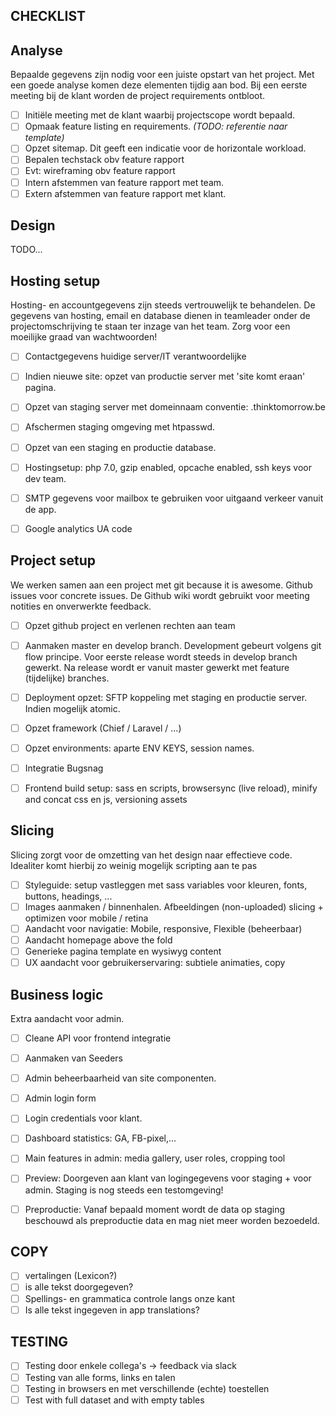CHECKLIST
---------

## Analyse

Bepaalde gegevens zijn nodig voor een juiste opstart van het project. Met een goede analyse
komen deze elementen tijdig aan bod. Bij een eerste meeting bij de klant worden de project
requirements ontbloot. 

- [ ] Initiële meeting met de klant waarbij projectscope wordt bepaald.
- [ ] Opmaak feature listing en requirements. *(TODO: referentie naar template)*
- [ ] Opzet sitemap. Dit geeft een indicatie voor de horizontale workload.
- [ ] Bepalen techstack obv feature rapport
- [ ] Evt: wireframing obv feature rapport
- [ ] Intern afstemmen van feature rapport met team.
- [ ] Extern afstemmen van feature rapport met klant.

## Design
TODO...

## Hosting setup
		
Hosting- en accountgegevens zijn steeds vertrouwelijk te behandelen. De gegevens van
hosting, email en database dienen in teamleader onder de projectomschrijving te staan
ter inzage van het team. Zorg voor een moeilijke graad van wachtwoorden!
		
- [ ] Contactgegevens huidige server/IT verantwoordelijke
- [ ] Indien nieuwe site: opzet van productie server met 'site komt eraan' pagina.
- [ ] Opzet van staging server met domeinnaam conventie: <project>.thinktomorrow.be
- [ ] Afschermen staging omgeving met htpasswd.
- [ ] Opzet van een staging en productie database.
- [ ] Hostingsetup: php 7.0, gzip enabled, opcache enabled, ssh keys voor dev team.
- [ ] SMTP gegevens voor mailbox te gebruiken voor uitgaand verkeer vanuit de app.
- [ ] Google analytics UA code	


## Project setup

We werken samen aan een project met git because it is awesome. Github issues voor concrete issues.
De Github wiki wordt gebruikt voor meeting notities en onverwerkte feedback.

- [ ] Opzet github project en verlenen rechten aan team
- [ ] Aanmaken master en develop branch. Development gebeurt volgens git flow principe. Voor eerste release wordt steeds in develop branch gewerkt. Na release wordt er vanuit master gewerkt met feature (tijdelijke) branches.
- [ ] Deployment opzet:	SFTP koppeling met staging en productie server. Indien mogelijk atomic. 
- [ ] Opzet framework (Chief / Laravel / ...)
- [ ] Opzet environments: aparte ENV KEYS, session names.
- [ ] Integratie Bugsnag
- [ ] Frontend build setup: sass en scripts, browsersync (live reload), minify and concat css en js, versioning assets


## Slicing

Slicing zorgt voor de omzetting van het design naar effectieve code. Idealiter komt hierbij
zo weinig mogelijk scripting aan te pas

- [ ] Styleguide:  setup vastleggen met sass variables voor kleuren, fonts, buttons, headings, ... 
- [ ] Images aanmaken / binnenhalen. Afbeeldingen (non-uploaded) slicing + optimizen voor mobile / retina
- [ ] Aandacht voor navigatie: Mobile, responsive, Flexible (beheerbaar)
- [ ] Aandacht homepage above the fold
- [ ] Generieke pagina template en wysiwyg content
- [ ] UX aandacht voor gebruikerservaring: subtiele animaties, copy

## Business logic
Extra aandacht voor admin.

- [ ] Cleane API voor frontend integratie
- [ ] Aanmaken van Seeders
- [ ] Admin beheerbaarheid van site componenten.
- [ ] Admin login form
- [ ] Login credentials voor klant.
- [ ] Dashboard statistics: GA, FB-pixel,...
- [ ] Main features in admin: media gallery, user roles, cropping tool
- [ ] Preview: Doorgeven aan klant van logingegevens voor staging + voor admin. Staging is nog steeds een testomgeving!
- [ ] Preproductie: Vanaf bepaald moment wordt de data op staging beschouwd als preproductie data en mag niet meer worden bezoedeld.


## COPY
- [ ] vertalingen (Lexicon?)		
- [ ] is alle tekst doorgegeven?		
- [ ] Spellings- en grammatica controle langs onze kant
- [ ] Is alle tekst ingegeven in app translations?	

## TESTING
- [ ] Testing door enkele collega's -> feedback via slack
- [ ] Testing van alle forms, links en talen
- [ ] Testing in browsers en met verschillende (echte) toestellen
- [ ] Test with full dataset and with empty tables

